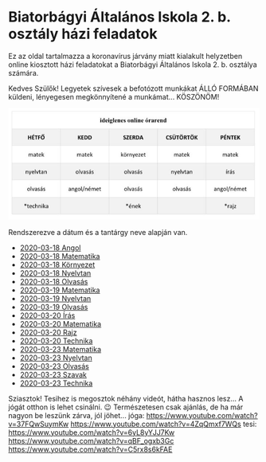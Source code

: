 # Biatorbágyi Általános Iskola 2. b. osztály házi feladatok

Ez az oldal tartalmazza a koronavírus járvány miatt kialakult helyzetben
online kiosztott házi feladatokat a Biatorbágyi Általános Iskola 2. b. osztálya
számára.

Kedves Szülők!
Legyetek szívesek a befotózott munkákat ÁLLÓ FORMÁBAN küldeni, lényegesen megkönnyítené a munkámat... KÖSZÖNÖM!

![Órarend](orarend.jpg)

Rendszerezve a dátum és a tantárgy neve alapján van.

* [2020-03-18 Angol](2020-03-18-angol.md)
* [2020-03-18 Matematika](2020-03-18-matematika.md)
* [2020-03-18 Környezet](2020-03-18-kornyezet.md)
* [2020-03-18 Nyelvtan](2020-03-18-nyelvtan.md)
* [2020-03-18 Olvasás](2020-03-18-olvasas.md)
* [2020-03-19 Matematika](2020-03-19-matematika.md)
* [2020-03-19 Nyelvtan](2020-03-19-nyelvtan.md)
* [2020-03-19 Olvasás](2020-03-19-olvasas.md)
* [2020-03-20 Írás](2020-03-20-iras.md)
* [2020-03-20 Matematika](2020-03-20-matematika.md)
* [2020-03-20 Rajz](2020-03-20-rajz.md)
* [2020-03-20 Technika](2020-03-20-technika.md)
* [2020-03-23 Matematika](2020-03-23-matematika.md)
* [2020-03-23 Nyelvtan](2020-03-23-nyelvtan.md)
* [2020-03-23 Olvasás](2020-03-23-olvasas.md)
* [2020-03-23 Szavak](2020-03-23-szavak.md)
* [2020-03-23 Technika](2020-03-23-technika.md)

Sziasztok!
Tesihez is megosztok néhány videót, hátha hasznos lesz... A jógát otthon is lehet csinálni. 😉
Természetesen csak ajánlás, de ha már nagyon be leszünk zárva, jól jöhet...
jóga: https://www.youtube.com/watch?v=37FQwSuymKw
https://www.youtube.com/watch?v=4ZqQmxf7WQs
tesi: https://www.youtube.com/watch?v=6yL8yYJJ7Kw
https://www.youtube.com/watch?v=qBF_ogxb3Gc
https://www.youtube.com/watch?v=C5rx8s6kFAE
